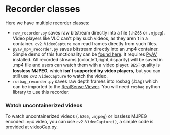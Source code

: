 # Recorder classes

Here we have multiple recorder classes:

- `raw_recorder.py` saves raw bitstream directly into a file (`.h265` or `.mjpeg`). Video players like VLC can't play such videos, as they aren't in a container. `cv2.VideoCapture` can read frames directly from such files.
- `pyav_mp4_recorder.py` saves bitstream directly into an .mp4 container. Simple demo of this functionality can be [found here](../../../gen2-container-encoding/). It requires [PyAV](https://github.com/PyAV-Org/PyAV) installed. All recorded streams (color,left,right,disparity) will be saved in .mp4 file and users can watch them with a video player. `BEST` quality is **lossless MJPEG**, which **isn't supported by video players**, but you can still use `cv2.VideoCapture` to watch the video.
- `rosbag_recorder.py` saves raw depth frames into rosbag (.bag) which can be imported to the [RealSense Viewer](https://www.intelrealsense.com/sdk-2/#sdk2-tools). You will need `rosbag` python library to use this recorder.

### Watch uncontainerized videos

To watch uncontainerized videos (`.h265`, `.mjpeg`) or lossless MJPEG encoded `.mp4` video, you can use `cv2.VideoCapture()`, a simple code is provided at [videoCap.py](videoCap.py).